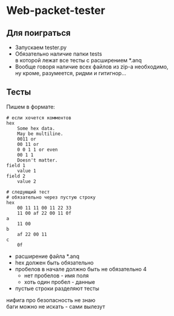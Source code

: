 Web-packet-tester
=================

Для поиграться
--------------
+ Запускаем tester.py
+ Обязательно наличие папки tests</br>
  в которой лежат все тесты с расширением *.anq
+ Вообще говоря наличие всех файлов из zip-a необходимо,</br>
  ну кроме, разумеется, ридми и гитигнор...

Тесты
-----
Пишем в формате:
```
# если хочется комментов
hex
    Some hex data.
    May be multiline.
    0011 or
    00 11 or
    0 0 1 1 or even
    00 1 1
    Doesn't matter.
field 1
    value 1
field 2
    value 2
    
# следующий тест
# обязательно через пустую строку
hex
    00 11 11 00 11 22 33
    11 00 af 22 00 11 0f
a
    11 00
b
    af 22 00 11
c
    0f

```
 
+ расширение файла *.anq
+ hex должен быть обязательно
+ пробелов в начале должно быть не обязательно 4
  + нет пробелов - имя поля
  + хоть один пробел - данные
+ пустые строки разделяют тесты
 
нифига про безопасность не знаю</br>
баги можно не искать - сами вылезут 


